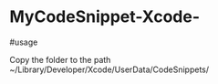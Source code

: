 # MyCodeSnippet-Xcode-

#usage

Copy the folder to the path
~/Library/Developer/Xcode/UserData/CodeSnippets/ 

